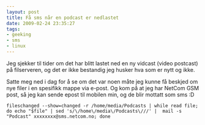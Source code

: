 ```yaml
---
layout: post
title: Få sms når en podcast er nedlastet
date: 2009-02-24 23:35:27
tags: 
- geeking
- sms
- linux
---
```

Jeg sjekker til tider om det har blitt lastet ned en ny vidcast (video postcast) på filserveren, og det er ikke bestandig jeg husker hva som er nytt og ikke.

Satte meg ned i dag for å se om det var noen måte jeg kunne få beskjed om nye filer i en spesifikk mappe via e-post. Og kom på at jeg har NetCom GSM post, så jeg kan sende epost til mobilen min, og de blir mottatt som sms :D

	fileschanged --show=changed -r /home/media/Podcasts | while read file; do echo "$file" | sed 's/\/home\/media\/Podcasts\///' |  mail -s "Podcast" xxxxxxxx@sms.netcom.no; done
